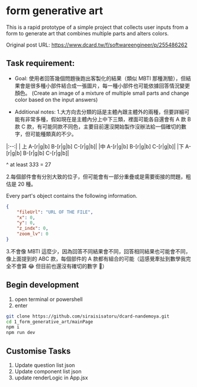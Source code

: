 # form generative art

This is a rapid prototype of a simple project that collects user inputs from a form to generate art that combines multiple parts and alters colors.

Original post URL: https://www.dcard.tw/f/softwareengineer/p/255486262

## Task requirement:

-   Goal: 使用者回答幾個問題後跑出客製化的結果（類似 MBTI 那種測驗），但結果會是很多種小部件結合成一張圖片，每一種小部件也可能依據回答情況變更顏色。 (Create an image of a mixture of multiple small parts and change color based on the input answers)

-   Additional notes: 1.大方向去分類的話是主體內跟主體外的兩種，但要詳細可能有非常多種，假如現在是主體內分上中下三類，裡面可能各自還會有 A 款 B 款 C 款，有可能同款不同色，主要目前還沒開始製作沒辦法給一個確切的數字，但可能種類真的不少。

|:--:|
| 上 A-[r|g|b] B-[r|g|b] C-[r|g|b]|
|中 A-[r|g|b] B-[r|g|b] C-[r|g|b]|
|下 A-[r|g|b] B-[r|g|b] C-[r|g|b]|

^ at least 3*3*3 = 27

2.每個部件會有分別大致的位子，但可能會有一部分重疊或是需要銜接的問題，粗估是 20 種。

Every part's object contains the following information.

```json
{
    "fileUrl": "URL OF THE FILE",
    "x": 0,
    "y": 0,
    "z_indx": 0,
    "zoom_lv": 0
}
```

3.不會像 MBTI 這麼少，因為回答不同結果會不同，回答相同結果也可能會不同，像上面提到的 ABC 款，每個部件的 A 款都有組合的可能（這感覺牽扯到數學我完全不會算 😂 但目前也還沒有確切的數字 🙏）

## Begin development

1. open terminal or powershell
2. enter

```sh
git clone https://github.com/siraisisatoru/dcard-nandemoya.git
cd 1_form_generative_art/mainPage
npm i
npm run dev
```

## Customise Tasks

1. Update question list json
2. Update component list json
3. update renderLogic in App.jsx
